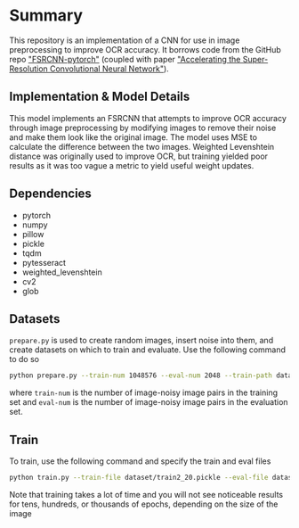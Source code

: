 # Summary

This repository is an implementation of a CNN for use in image preprocessing to improve OCR accuracy. It borrows code from the GitHub repo ["FSRCNN-pytorch"](https://github.com/yjn870/FSRCNN-pytorch) (coupled with paper ["Accelerating the Super-Resolution Convolutional Neural Network"](https://arxiv.org/abs/1608.00367)).

## Implementation & Model Details

This model implements an FSRCNN that attempts to improve OCR accuracy through image preprocessing by modifying images to remove their noise and make them look like the original image. The model uses MSE to calculate the difference between the two images. Weighted Levenshtein distance was originally used to improve OCR, but training yielded poor results as it was too vague a metric to yield useful weight updates. 

## Dependencies

- pytorch
- numpy
- pillow
- pickle
- tqdm
- pytesseract
- weighted_levenshtein
- cv2
- glob

## Datasets

`prepare.py` is used to create random images, insert noise into them, and create datasets on which to train and evaluate.
Use the following command to do so
```bash
python prepare.py --train-num 1048576 --eval-num 2048 --train-path dataset/train2_20.pickle --eval-path dataset/eval2_11.pickle
```
where ```train-num``` is the number of image-noisy image pairs in the training set and ```eval-num``` is the number of image-noisy image pairs in the evaluation set.

## Train
To train, use the following command and specify the train and eval files

```bash
python train.py --train-file dataset/train2_20.pickle --eval-file dataset/eval2_11.pickle --outputs-dir output --batch-size 4 --num-epochs 40000000
```
Note that training takes a lot of time and you will not see noticeable results for tens, hundreds, or thousands of epochs, depending on the size of the image
